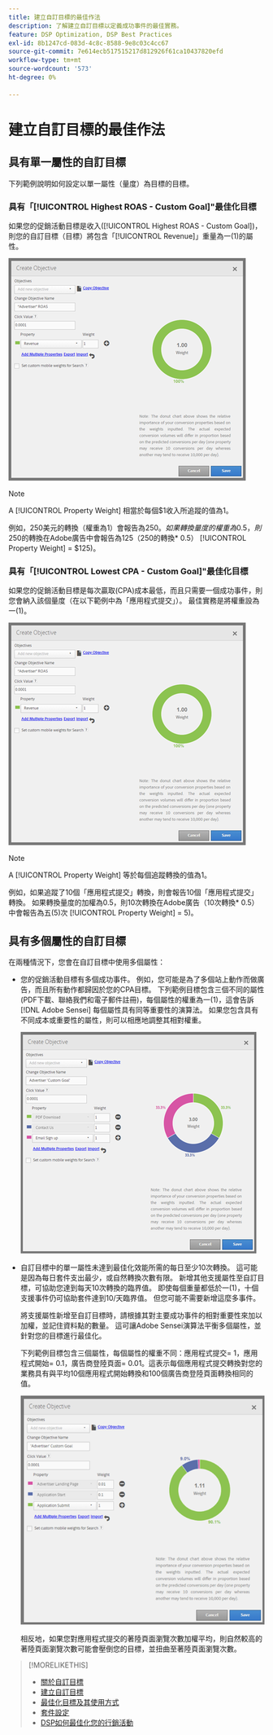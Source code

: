 ```yaml
---
title: 建立自訂目標的最佳作法
description: 了解建立自訂目標以定義成功事件的最佳實務。
feature: DSP Optimization, DSP Best Practices
exl-id: 8b1247cd-083d-4c8c-8588-9e8c03c4cc67
source-git-commit: 7e614ecb517515217d812926f61ca10437820efd
workflow-type: tm+mt
source-wordcount: '573'
ht-degree: 0%

---
```


# 建立自訂目標的最佳作法

## 具有單一屬性的自訂目標

下列範例說明如何設定以單一屬性（量度）為目標的目標。

### 具有「[!UICONTROL Highest ROAS - Custom Goal]&quot;最佳化目標

如果您的促銷活動目標是收入([!UICONTROL Highest ROAS - Custom Goal])，則您的自訂目標（目標）將包含「[!UICONTROL Revenue]」重量為一(1)的屬性。

![具有單一屬性的ROAS自訂目標範例](/help/dsp/assets/custom-goal-roas.png)

>[!NOTE]
>
> A [!UICONTROL Property Weight] 相當於每個$1收入所追蹤的值為1。
>
> 例如，250美元的轉換（權重為1）會報告為$250。 如果轉換量度的權重為0.5，則$250的轉換在Adobe廣告中會報告為$125（$250的轉換* 0.5） [!UICONTROL Property Weight] = $125)。

### 具有「[!UICONTROL Lowest CPA - Custom Goal]&quot;最佳化目標

如果您的促銷活動目標是每次贏取(CPA)成本最低，而且只需要一個成功事件，則您會納入該個量度（在以下範例中為「應用程式提交」）。 最佳實務是將權重設為一(1)。

![單一屬性的CPA自訂目標範例](/help/dsp/assets/custom-goal-roas.png)

>[!NOTE]
>
> A [!UICONTROL Property Weight] 等於每個追蹤轉換的值為1。
>
> 例如，如果追蹤了10個「應用程式提交」轉換，則會報告10個「應用程式提交」轉換。  如果轉換量度的加權為0.5，則10次轉換在Adobe廣告（10次轉換* 0.5）中會報告為五(5)次 [!UICONTROL Property Weight] = 5)。

## 具有多個屬性的自訂目標

在兩種情況下，您會在自訂目標中使用多個屬性：

* 您的促銷活動目標有多個成功事件。 例如，您可能是為了多個站上動作而做廣告，而且所有動作都歸因於您的CPA目標。 下列範例目標包含三個不同的屬性(PDF下載、聯絡我們和電子郵件註冊)，每個屬性的權重為一(1)，這會告訴 [!DNL Adobe Sensei] 每個屬性具有同等重要性的演算法。 如果您包含具有不同成本或重要性的屬性，則可以相應地調整其相對權重。

   ![具有多個屬性的自訂目標範例](/help/dsp/assets/custom-goal-multiple-properties.png)

* 自訂目標中的單一屬性未達到最佳化效能所需的每日至少10次轉換。 這可能是因為每日套件支出最少，或自然轉換次數有限。 新增其他支援屬性至自訂目標，可協助您達到每天10次轉換的臨界值。 即使每個重量都低於一(1)，十個支援事件仍可協助套件達到10/天臨界值。 但您可能不需要新增這麼多事件。

   將支援屬性新增至自訂目標時，請根據其對主要成功事件的相對重要性來加以加權，並記住資料點的數量。 這可讓Adobe Sensei演算法平衡多個屬性，並針對您的目標進行最佳化。

   下列範例目標包含三個屬性，每個屬性的權重不同：應用程式提交= 1，應用程式開始= 0.1，廣告商登陸頁面= 0.01。這表示每個應用程式提交轉換對您的業務具有與平均10個應用程式開始轉換和100個廣告商登陸頁面轉換相同的值。

   ![具有多個屬性的自訂目標範例](/help/dsp/assets/custom-goal-multiple-properties2.png)

   相反地，如果您對應用程式提交的著陸頁面瀏覽次數加權平均，則自然較高的著陸頁面瀏覽次數可能會壓倒您的目標，並扭曲至著陸頁面瀏覽次數。<!--reword-->

>[!MORELIKETHIS]
>
>* [關於自訂目標](custom-goal-about.md)
>* [建立自訂目標](custom-goal-create.md)
>* [最佳化目標及其使用方式](optimization-goals.md)
>* [套件設定](/help/dsp/campaign-management/packages/package-settings.md)
> * [DSP如何最佳化您的行銷活動](optimization-how-dsp-optimizes-campaigns.md)

